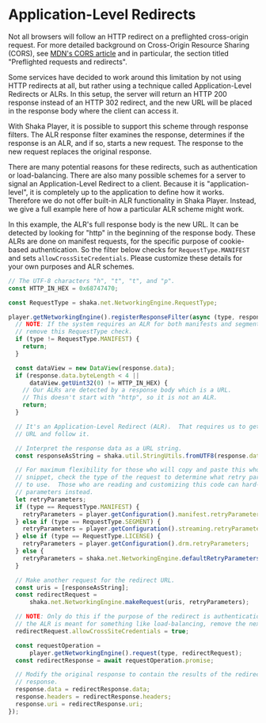 # Application-Level Redirects

Not all browsers will follow an HTTP redirect on a preflighted cross-origin
request.  For more detailed background on Cross-Origin Resource Sharing (CORS),
see [MDN's CORS article](https://developer.mozilla.org/en-US/docs/Web/HTTP/CORS)
and in particular, the section titled "Preflighted requests and redirects".

Some services have decided to work around this limitation by not using HTTP
redirects at all, but rather using a technique called Application-Level
Redirects or ALRs.  In this setup, the server will return an HTTP 200 response
instead of an HTTP 302 redirect, and the new URL will be placed in the response
body where the client can access it.

With Shaka Player, it is possible to support this scheme through response
filters.  The ALR response filter examines the response, determines if the
response is an ALR, and if so, starts a new request.  The response to the new
request replaces the original response.

There are many potential reasons for these redirects, such as authentication or
load-balancing.  There are also many possible schemes for a server to signal an
Application-Level Redirect to a client.  Because it is "application-level", it
is completely up to the application to define how it works.  Therefore we do not
offer built-in ALR functionality in Shaka Player.  Instead, we give a full
example here of how a particular ALR scheme might work.

In this example, the ALR's full response body is the new URL.  It can be
detected by looking for "http" in the beginning of the response body.  These
ALRs are done on manifest requests, for the specific purpose of cookie-based
authentication.  So the filter below checks for `RequestType.MANIFEST` and sets
`allowCrossSiteCredentials`.  Please customize these details for your own
purposes and ALR schemes.

```js
// The UTF-8 characters "h", "t", "t", and "p".
const HTTP_IN_HEX = 0x68747470;

const RequestType = shaka.net.NetworkingEngine.RequestType;

player.getNetworkingEngine().registerResponseFilter(async (type, response, advType) => {
  // NOTE: If the system requires an ALR for both manifests and segments,
  // remove this RequestType check.
  if (type != RequestType.MANIFEST) {
    return;
  }

  const dataView = new DataView(response.data);
  if (response.data.byteLength < 4 ||
      dataView.getUint32(0) != HTTP_IN_HEX) {
    // Our ALRs are detected by a response body which is a URL.
    // This doesn't start with "http", so it is not an ALR.
    return;
  }

  // It's an Application-Level Redirect (ALR).  That requires us to get the new
  // URL and follow it.

  // Interpret the response data as a URL string.
  const responseAsString = shaka.util.StringUtils.fromUTF8(response.data);

  // For maximum flexibility for those who will copy and paste this whole code
  // snippet, check the type of the request to determine what retry parameters
  // to use.  Those who are reading and customizing this code can hard-code the
  // parameters instead.
  let retryParameters;
  if (type == RequestType.MANIFEST) {
    retryParameters = player.getConfiguration().manifest.retryParameters;
  } else if (type == RequestType.SEGMENT) {
    retryParameters = player.getConfiguration().streaming.retryParameters;
  } else if (type == RequestType.LICENSE) {
    retryParameters = player.getConfiguration().drm.retryParameters;
  } else {
    retryParameters = shaka.net.NetworkingEngine.defaultRetryParameters();
  }

  // Make another request for the redirect URL.
  const uris = [responseAsString];
  const redirectRequest =
      shaka.net.NetworkingEngine.makeRequest(uris, retryParameters);

  // NOTE: Only do this if the purpose of the redirect is authentication.  If
  // the ALR is meant for something like load-balancing, remove the next line.
  redirectRequest.allowCrossSiteCredentials = true;

  const requestOperation =
      player.getNetworkingEngine().request(type, redirectRequest);
  const redirectResponse = await requestOperation.promise;

  // Modify the original response to contain the results of the redirect
  // response.
  response.data = redirectResponse.data;
  response.headers = redirectResponse.headers;
  response.uri = redirectResponse.uri;
});
```
